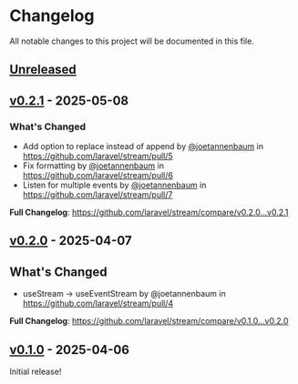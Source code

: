# Changelog

All notable changes to this project will be documented in this file.

## [Unreleased](https://github.com/laravel/stream/compare/v0.2.1...main)

## [v0.2.1](https://github.com/laravel/stream/compare/v0.2.0...v0.2.1) - 2025-05-08

### What's Changed

* Add option to replace instead of append by [@joetannenbaum](https://github.com/joetannenbaum) in https://github.com/laravel/stream/pull/5
* Fix formatting by [@joetannenbaum](https://github.com/joetannenbaum) in https://github.com/laravel/stream/pull/6
* Listen for multiple events by [@joetannenbaum](https://github.com/joetannenbaum) in https://github.com/laravel/stream/pull/7

**Full Changelog**: https://github.com/laravel/stream/compare/v0.2.0...v0.2.1

## [v0.2.0](https://github.com/laravel/stream/compare/v0.1.0...v0.2.0) - 2025-04-07

## What's Changed

- useStream -> useEventStream by @joetannenbaum in https://github.com/laravel/stream/pull/4

**Full Changelog**: https://github.com/laravel/stream/compare/v0.1.0...v0.2.0

## [v0.1.0](https://github.com/laravel/stream/releases/tag/v0.1.0) - 2025-04-06

Initial release!
